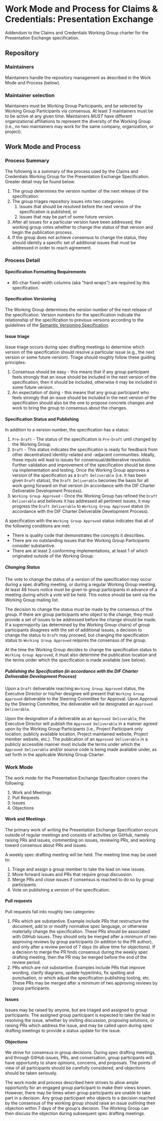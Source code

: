 # Work Mode and Process for Claims & Credentials: Presentation Exchange 
Addendum to the Claims and Credentials Working Group charter for the
Presentation Exchange specification.

## Repository

### Maintainers 
Maintainers handle the repository management as described in the
Work Mode and Process (below).

### Maintainer selection
Maintainers must be Working Group Participants, and be selected by Working Group 
Participants via consensus. At least 3 maintainers must be to be active at any 
given time. Maintainers *MUST* have different organizational affiliations to
represent the diversity of the Working Group (i.e., no two maintainers may work
for the same company, organization, or project).

## Work Mode and Process

### Process Summary
The following is a summary of the process used by the Claims and Credentials
Working Group for the Presentation Exchange Specification. Greater detail may
be found below.
1. The group determines the version number of the next release of the
  specification.
1. The group triages repository issues into two categories:
   1. Issues that should be resolved before the next version of the
     specification is published, or
   1. Issues that may be part of some future version.
1. After all issues for a particular version have been addressed, the working
  group votes whether to change thw status of that version and begin the
  publication process.
1. If the group does not achieve consensus to change the status, they should
  identity a specific set of additional issues that must be addressed in order
  to reach agreement.

### Process Detail

#### Specification Formatting Requirements
* 80-char fixed-width columns (aka "hard wraps") are required by this
specification.

#### Specification Versioning 
The Working Group determines the version number of the next release of the
specification. Version numbers for the specification indicate the relationship
of the specification to previous versions according to the guidelines of the
[Semantic Versioning Specification](https://semver.org). 

#### Issue triage
Issue triage occurs during spec drafting meetings to determine which version of
the specification should resolve a particular issue (e.g., the next version or
some future version). Triage should roughly follow these guiding principles:
1. Consensus should be easy - this means that if any group participant feels
  strongly that an issue should be included in the next version of the
  specification, then it should be included, otherwise it may be included in
  some future version.
1. An expectation of doing - this means that any group participant who feels
  strongly that an issue should be included in the next version of the
  specification should also be the one to propose concrete changes and work to
  bring the group to consensus about the changes.

#### Specification Status and Publishing
In addition to a version number, the specification has a status:
1. `Pre-Draft` - The status of the specification is `Pre-Draft` until changed by
  the Working Group.
1. `Draft` - This status indicates the specification is ready for feedback from
  other decentralized identity-related and -adjacent communities. Ideally, these
  inputs will lead to issues for consensual/deliberative resolution. Further
  validation and improvement of the specification should be done via
  implementation and testing. Once the Working Group approves a version of the
  specification as a `Draft Deliverable` (i.e. it has been given `Draft`
  status), the `Draft Deliverable` becomes the basis for all work going forward
  on that version (in accordance with the DIF Charter Deliverable Development
  Process).
1. `Working Group Approved` - Once the Working Group has refined the `Draft
  Deliverable` and believes it has addressed all pertinent issues, it may
  progress the `Draft Deliverable` to `Working Group Approved` status (in
  accordance with the DIF Charter Deliverable Development Process). 
  
A specification with the `Working Group Approved` status indicates that all of
the following conditions are met: 
   * There is quality code that demonstrates the concepts it describes.
   * There are no outstanding issues that the Working Group Participants
     consider substantive.
   * There are at least 2 conforming implementations, at least 1 of which
     originated outside of the Working Group. 

##### Changing Status
The vote to change the status of a version of the specification may occur during
a spec drafting meeting, or during a regular Working Group meeting. At least 48
hours notice must be given to group participants in advance of a meeting during
which a vote will be held. This notice should be sent via the Working Group
mailing list.

The decision to change the status must be made by the consensus of the group. If
there are group participants who object to the change, they must provide a set
of issues to be addressed before the change should be made. If a supermajority
(as determined by the Working Group chairs) of group participants disagrees with
the set of additional issues, a decision to change the status to `Draft` may
proceed, but changing the specification status to `Working Group Approved`
requires the consensus of the group.

At the time the Working Group decides to change the specification status to
`Working Group Approved`, it must also determine the publication location and
the terms under which the specification is made available (see below).

##### Publishing the Specification (in accordance with the DIF Charter Deliverable Development Process)
Upon a `Draft` deliverable reaching `Working Group Approved` status, the
Executive Director or his/her designee will present that `Working Group
Approved` deliverable to the Steering Committee for Approval. Upon Approval by
the Steering Committee, the deliverable will be designated an `Approved
Deliverable`.

Upon the designation of a deliverable as an `Approved Deliverable`, the
Executive Director will publish the `Approved Deliverable` in a manner agreed
upon by the Working Group Participants (i.e., Project Participant only location,
publicly available location, Project maintained website, Project member website,
etc.). The publication of an `Approved Deliverable` in a publicly accessible
manner must include the terms under which the `Approved Deliverable` and/or
source code is being made available under, as set forth in the applicable
Working Group Charter.

### Work Mode
The work mode for the Presentation Exchange Specification covers the following:

1. Work and Meetings
1. Pull Requests
1. Issues
1. Objections

#### Work and Meetings
The primary work of writing the Presentation Exchange Specification occurs
outside of regular meetings and consists of activities on GitHub, namely
raising PRs and issues, commenting on issues, reviewing PRs, and working toward
consensus about PRs and issues.

A weekly spec drafting meeting will be held. The meeting time may be used to:
1. Triage and assign a group member to take the lead on new issues.
1. Move forward issues and PRs that require group discussion.
1. Merge PRs and close issues if consensus is reached to do so by group
  participants.
1. Vote on publishing a version of the specification.
  
#### Pull requests
Pull requests fall into roughly two categories:
1. PRs which are substantive. Example include PRs that restructure the document,
  add to or modify normative spec language, or otherwise materially change the
  specification. These PRs should be associated with GitHub issues. They should
  only be merged after a minimum of two approving reviews by group participants
  (in addition to the PR author), and only after a review period of 7 days (to
  allow time for objections). If a decision to merge the PR finds consensus
  during the weekly spec drafting meeting, then the PR may be merged before the
  end of the review period. 
1. PRs which are not substantive. Examples include PRs that improve wording,
  clarify diagrams, update hyperlinks, fix spelling and punctuation, or which
  adjust the specification publishing tooling, etc. These PRs may be merged
  after a minimum of two approving reviews by group participants.

#### Issues
Issues may be raised by anyone, but are triaged and assigned to group
participants. The assigned group participant is expected to take the lead in
resolving the issue, whether by inviting discussion, proposing solutions, or
raising PRs which address the issue, and may be called upon during spec drafting
meetings to provide a status update for the issue.

#### Objections
We strive for consensus in group decisions. During spec drafting meetings, and
through GitHub issues, PRs, and conversation, group participants will have
opportunity to share opinions, concerns, and proposals. The points of view of
all participants should be carefully considered, and objections should be taken
seriously.

The work mode and process described here strives to allow ample opportunity for
an engaged group participant to make their views known. However, there may be
times when group participants are unable to take part in a decision. Any group
participant who objects to a decision reached by the consensus of the working
group should raise an issue outlining their objection within 7 days of the
group's decision. The Working Group can then discuss the objection during
subsequent spec drafting meetings. 
